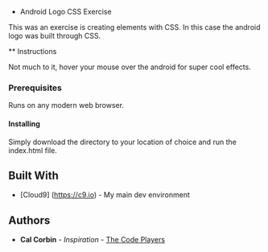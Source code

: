 * Android Logo CSS Exercise

This was an exercise is creating elements with CSS. In this case the android logo was built through CSS.

** Instructions

Not much to it, hover your mouse over the android for super cool effects.

### Prerequisites

Runs on any modern web browser.

#### Installing

Simply download the directory to your location of choice and run the index.html file.

## Built With

* [Cloud9] (https://c9.io) - My main dev environment

## Authors

* **Cal Corbin** - *Inspiration* - [The Code Players](http://thecodeplayer.com/walkthrough/css3-android-logo)